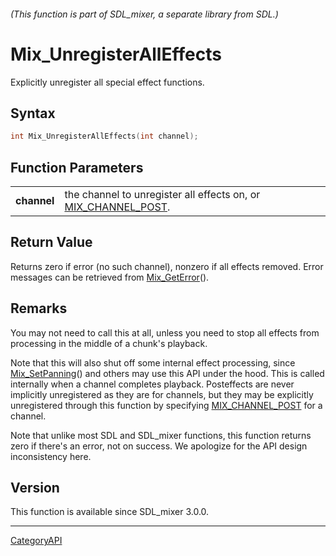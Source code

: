 ###### (This function is part of SDL_mixer, a separate library from SDL.)
# Mix_UnregisterAllEffects

Explicitly unregister all special effect functions.

## Syntax

```c
int Mix_UnregisterAllEffects(int channel);

```

## Function Parameters

|                 |                                                                                    |
| --------------- | ---------------------------------------------------------------------------------- |
| **channel**     | the channel to unregister all effects on, or [MIX_CHANNEL_POST](MIX_CHANNEL_POST). |

## Return Value

Returns zero if error (no such channel), nonzero if all effects removed.
Error messages can be retrieved from [Mix_GetError](Mix_GetError)().

## Remarks

You may not need to call this at all, unless you need to stop all effects
from processing in the middle of a chunk's playback.

Note that this will also shut off some internal effect processing, since
[Mix_SetPanning](Mix_SetPanning)() and others may use this API under the
hood. This is called internally when a channel completes playback.
Posteffects are never implicitly unregistered as they are for channels, but
they may be explicitly unregistered through this function by specifying
[MIX_CHANNEL_POST](MIX_CHANNEL_POST) for a channel.

Note that unlike most SDL and SDL_mixer functions, this function returns
zero if there's an error, not on success. We apologize for the API design
inconsistency here.

## Version

This function is available since SDL_mixer 3.0.0.

----
[CategoryAPI](CategoryAPI)

